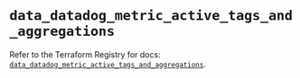# `data_datadog_metric_active_tags_and_aggregations`

Refer to the Terraform Registry for docs: [`data_datadog_metric_active_tags_and_aggregations`](https://registry.terraform.io/providers/datadog/datadog/3.75.0/docs/data-sources/metric_active_tags_and_aggregations).
